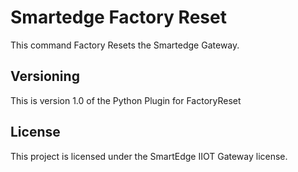 # Smartedge Factory Reset

This command Factory Resets the Smartedge Gateway.


## Versioning

This is version 1.0 of the Python Plugin for FactoryReset

## License

This project is licensed under the SmartEdge IIOT Gateway license.

